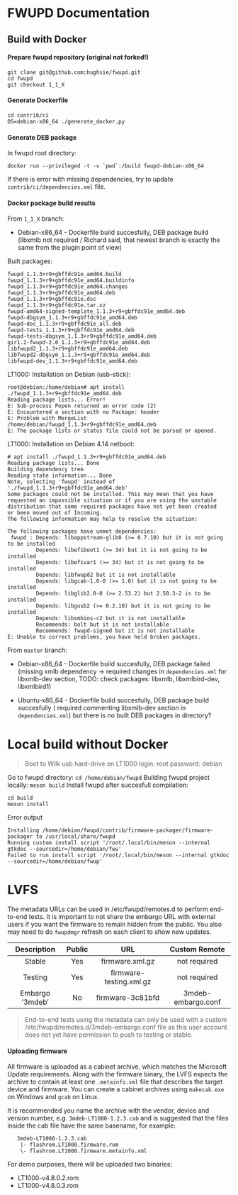 FWUPD Documentation
===================

Build with Docker
-----------------

#### Prepare fwupd repository (original not forked!)

```
git clone git@github.com:hughsie/fwupd.git
cd fwupd
git checkout 1_1_X
```

#### Generate Dockerfile

```
cd contrib/ci
OS=debian-x86_64 ./generate_docker.py
```

#### Generate DEB package

In fwupd root directory:

```
docker run --privileged -t -v `pwd`:/build fwupd-debian-x86_64
```

If there is error with missing dependencies, try to update
`contrib/ci/dependencies.xml` file.


#### Docker package build results

From `1_1_X` branch:
* Debian-x86_64 - Dockerfile build succesfully, DEB package build (libxmlb not
  required / Richard said, that newest branch is exactly the same from the
  plugin point of view)

Built packages:

```
fwupd_1.1.3+r9+gbffdc91e_amd64.build
fwupd_1.1.3+r9+gbffdc91e_amd64.buildinfo
fwupd_1.1.3+r9+gbffdc91e_amd64.changes
fwupd_1.1.3+r9+gbffdc91e_amd64.deb
fwupd_1.1.3+r9+gbffdc91e.dsc
fwupd_1.1.3+r9+gbffdc91e.tar.xz
fwupd-amd64-signed-template_1.1.3+r9+gbffdc91e_amd64.deb
fwupd-dbgsym_1.1.3+r9+gbffdc91e_amd64.deb
fwupd-doc_1.1.3+r9+gbffdc91e_all.deb
fwupd-tests_1.1.3+r9+gbffdc91e_amd64.deb
fwupd-tests-dbgsym_1.1.3+r9+gbffdc91e_amd64.deb
gir1.2-fwupd-2.0_1.1.3+r9+gbffdc91e_amd64.deb
libfwupd2_1.1.3+r9+gbffdc91e_amd64.deb
libfwupd2-dbgsym_1.1.3+r9+gbffdc91e_amd64.deb
libfwupd-dev_1.1.3+r9+gbffdc91e_amd64.deb
```

LT1000: Installation on Debian (usb-stick):

```
root@debian:/home/debian# apt install ./fwupd_1.1.3+r9+gbffdc91e_amd64.deb
Reading package lists... Error!
E: Sub-process Popen returned an error code (2)
E: Encountered a section with no Package: header
E: Problem with MergeList /home/debian/fwupd_1.1.3+r9+gbffdc91e_amd64.deb
E: The package lists or status file could not be parsed or opened.
```

LT1000: Installation on Debian 4.14 netboot:

```
# apt install ./fwupd_1.1.3+r9+gbffdc91e_amd64.deb  
Reading package lists... Done
Building dependency tree       
Reading state information... Done
Note, selecting 'fwupd' instead of './fwupd_1.1.3+r9+gbffdc91e_amd64.deb'
Some packages could not be installed. This may mean that you have
requested an impossible situation or if you are using the unstable
distribution that some required packages have not yet been created
or been moved out of Incoming.
The following information may help to resolve the situation:

The following packages have unmet dependencies:
 fwupd : Depends: libappstream-glib8 (>= 0.7.10) but it is not going to be installed
         Depends: libefiboot1 (>= 34) but it is not going to be installed
         Depends: libefivar1 (>= 34) but it is not going to be installed
         Depends: libfwupd2 but it is not installable
         Depends: libgcab-1.0-0 (>= 1.0) but it is not going to be installed
         Depends: libglib2.0-0 (>= 2.53.2) but 2.50.3-2 is to be installed
         Depends: libgusb2 (>= 0.2.10) but it is not going to be installed
         Depends: libsmbios-c2 but it is not installable
         Recommends: bolt but it is not installable
         Recommends: fwupd-signed but it is not installable
E: Unable to correct problems, you have held broken packages.
```

From `master` branch:
* Debian-x86_64 - Dockerfile build succesfully, DEB package failed (missing xmlb
  dependency -> required changes in `dependencies.xml` for libxmlb-dev section,
  TODO: check packages: libxmlb, libxmlbird-dev, libxmlbird1)

* Ubuntu-x86_64 - Dockerfile build succesfully, DEB package build succesfully (
  required commenting libxmlb-dev section in `dependencies.xml`) but there is no
  built DEB packages in directory?

Local build without Docker
==========================

> Boot to Wilk usb hard-drive on LT1000
  login: root
  password: debian


Go to fwupd directory: `cd /home/debian/fwupd`
Building fwupd project locally: `meson build`
Install fwupd after succesfull compilation:

```
cd build
meson install
```

Error output

```
Installing /home/debian/fwupd/contrib/firmware-packager/firmware-packager to /usr/local/share/fwupd
Running custom install script '/root/.local/bin/meson --internal gtkdoc --sourcedir=/home/debian/fwu'
Failed to run install script '/root/.local/bin/meson --internal gtkdoc --sourcedir=/home/debian/fwup'
```

LVFS
====

The metadata URLs can be used in /etc/fwupd/remotes.d to perform end-to-end
tests. It is important to not share the embargo URL with external users if you
want the firmware to remain hidden from the public. You also may need to do
`fwupdmgr` refresh on each client to show new updates.

|Description    |Public|URL                    |Custom Remote     |
|:-------------:|:----:|:---------------------:|:----------------:|
|Stable         |	Yes  |firmware.xml.gz        |not required      |
|Testing        | Yes  |firmware-testing.xml.gz|not required      |
|Embargo ‘3mdeb’| No   |firmware-3c81bfd       |3mdeb-embargo.conf|

> End-to-end tests using the metadata can only be used with a custom /etc/fwupd/remotes.d/3mdeb-embargo.conf file as this user account does not yet
have permission to push to testing or stable.

#### Uploading firmware

All firmware is uploaded as a cabinet archive, which matches the Microsoft
Update requirements. Along with the firmware binary, the LVFS expects the
archive to contain at least one `.metainfo.xml` file that describes the target
device and firmware. You can create a cabinet archives using `makecab.exe` on
Windows and `gcab` on Linux.

It is recommended you name the archive with the vendor, device and version
number, e.g. `3mdeb-LT1000-1.2.3.cab` and is suggested that the files inside the
cab file have the same basename, for example:

```
   3mdeb-LT1000-1.2.3.cab
    |- flashrom.LT1000.firmware.rom
    \- flashrom.LT1000.firmware.metainfo.xml
```

For demo purposes, there will be uploaded two binaries:
* LT1000-v4.8.0.2.rom
* LT1000-v4.8.0.3.rom
